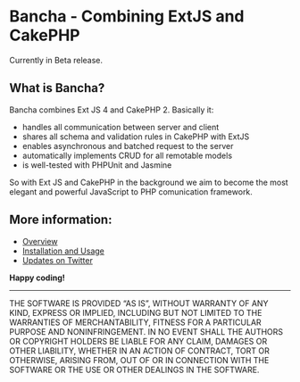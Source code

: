 Bancha - Combining ExtJS and CakePHP
====================================
Currently in Beta release.

What is Bancha?
---------------

Bancha combines Ext JS 4 and CakePHP 2. Basically it: 

*   handles all communication between server and client
*   shares all schema and validation rules in CakePHP with ExtJS
*   enables asynchronous and batched request to the server
*   automatically implements CRUD for all remotable models
*   is well-tested with PHPUnit and Jasmine

So with Ext JS and CakePHP in the background we aim to become the most elegant and powerful JavaScript to PHP comunication framework.


More information:
-----------------

*   [Overview](http://banchaproject.org/)
*   [Installation and Usage](https://github.com/Bancha/Bancha/wiki/)
*   [Updates on Twitter](http://twitter.com/#!/banchaproject)


__Happy coding!__






------------------------------
THE SOFTWARE IS PROVIDED “AS IS”, WITHOUT WARRANTY OF ANY KIND, EXPRESS OR IMPLIED, INCLUDING BUT NOT LIMITED TO THE WARRANTIES OF MERCHANTABILITY, FITNESS FOR A PARTICULAR PURPOSE AND NONINFRINGEMENT. IN NO EVENT SHALL THE AUTHORS OR COPYRIGHT HOLDERS BE LIABLE FOR ANY CLAIM, DAMAGES OR OTHER LIABILITY, WHETHER IN AN ACTION OF CONTRACT, TORT OR OTHERWISE, ARISING FROM, OUT OF OR IN CONNECTION WITH THE SOFTWARE OR THE USE OR OTHER DEALINGS IN THE SOFTWARE.